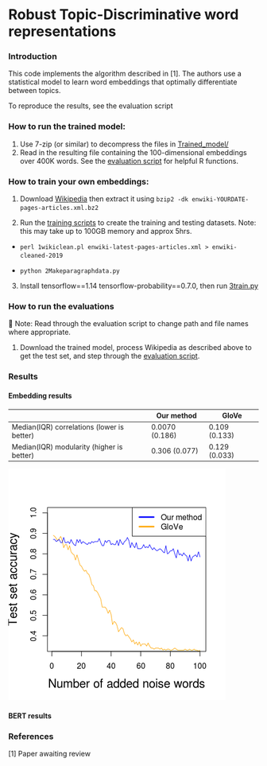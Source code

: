 # Robust Topic-Discriminative word representations

### Introduction

This code implements the algorithm described in [1]. The authors use a statistical model to learn word embeddings that optimally differentiate between topics.

To reproduce the results, see the evaluation script


### How to run the trained model:
1) Use 7-zip (or similar) to decompress the files in [Trained_model/](https://github.com/teeshirt-NLP/changepoint/tree/master/Trained_model)
2) Read in the resulting file containing the 100-dimensional embeddings over 400K words. See the [evaluation script](https://github.com/teeshirt-NLP/changepoint/blob/master/Scripts/4eval.R) for helpful R functions.


### How to train your own embeddings:
1) Download [Wikipedia](https://meta.wikimedia.org/wiki/Data_dump_torrents#English_Wikipedia) then extract it using ```bzip2 -dk enwiki-YOURDATE-pages-articles.xml.bz2```

2) Run the [training scripts](https://github.com/teeshirt-NLP/changepoint/tree/master/Scripts) to create the training and testing datasets. Note: this may take up to 100GB memory and approx 5hrs.

* ```perl 1wikiclean.pl enwiki-latest-pages-articles.xml > enwiki-cleaned-2019```

* ```python 2Makeparagraphdata.py```


3) Install tensorflow==1.14 tensorflow-probability==0.7.0, then run [3train.py](https://github.com/teeshirt-NLP/changepoint/blob/master/Scripts/3train.py)


### How to run the evaluations
🔶 Note: Read through the evaluation script to change path and file names where appropriate.

1) Download the trained model, process Wikipedia as described above to get the test set, and step through the [evaluation script](https://github.com/teeshirt-NLP/changepoint/blob/master/Scripts/4eval.R).

### Results
#### Embedding results
|  | Our method | GloVe |
| --- | --- | --- |
| Median(IQR) correlations (lower is better) | 0.0070 (0.186) |0.109 (0.133) |
| Median(IQR) modularity (higher is better) | 0.306 (0.077) | 0.129 (0.033)  |

![text](https://github.com/teeshirt-NLP/changepoint/blob/master/noiseresults.png)

#### BERT results


### References
[1] Paper awaiting review

